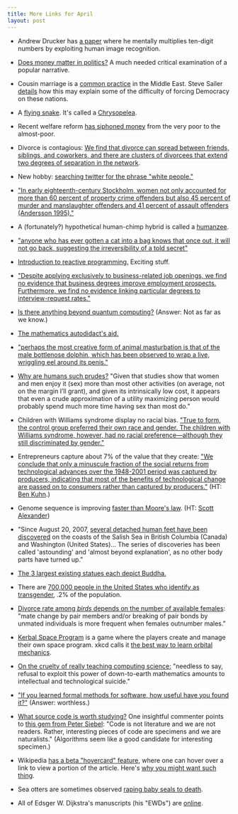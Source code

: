 ```yaml
---
title: More Links for April
layout: post
---
```


* Andrew Drucker has [a paper](http://people.csail.mit.edu/andyd/rec_method) where he mentally multiplies ten-digit numbers by exploiting human image recognition.

* [Does money matter in politics?](http://rationalconspiracy.com/2014/04/17/money-doesnt-matter-in-politics/) A much needed critical examination of a popular narrative. 

* Cousin marriage is a [common practice](http://en.wikipedia.org/wiki/Cousin_marriage_in_the_Middle_East) in the Middle East. Steve Sailer [details](http://www.isteve.com/cousin_marriage_conundrum.htm) how this may explain some of the difficulty of forcing Democracy on these nations.

* A [flying snake](http://i.crackedcdn.com/phpimages/article/2/5/3/235253_v1.gif). It's called a [Chrysopelea](https://en.wikipedia.org/wiki/Chrysopelea).

* Recent welfare reform [has siphoned money](http://marginalrevolution.com/marginalrevolution/2014/04/is-the-safety-net-failing-the-poor.html) from the very poor to the almost-poor.

* Divorce is contagious: [We find that divorce can spread between friends, siblings, and coworkers, and there are clusters of divorcees that extend two degrees of separation in the network](https://www.um.edu.mt/__data/assets/pdf_file/0005/126464/breakingupishardtodo.pdf). 

* New hobby: [searching twitter for the phrase "white people."](https://twitter.com/search?q=white%20people&src=typd)

* ["In early eighteenth-century Stockholm, women not only accounted for more than 60 percent of property crime offenders but also 45 percent of murder and manslaughter offenders and 41 percent of assault offenders (Andersson 1995)."](http://hbdchick.wordpress.com/2014/04/09/suicide-by-death-penalty/)

* A (fortunately?) hypothetical human-chimp hybrid is called a [humanzee](http://en.wikipedia.org/wiki/Humanzee).

* ["anyone who has ever gotten a cat into a bag knows that once out, it will not go back, suggesting the irreversibility of a told secret"](http://en.wikipedia.org/wiki/Letting_the_cat_out_of_the_bag)

* [Introduction to reactive programming.](http://paulstovell.com/blog/reactive-programming) Exciting stuff. 

* ["Despite applying exclusively to business-related job openings, we find no evidence that business degrees improve employment prospects. Furthermore, we find no evidence linking particular degrees to interview-request rates."](http://marginalrevolution.com/marginalrevolution/2014/04/is-an-internship-worth-more-than-majoring-in-business.html)

* [Is there anything beyond quantum computing?](http://www.pbs.org/wgbh/nova/blogs/physics/2014/04/is-there-anything-beyond-quantum-computing/) (Answer: Not as far as we know.)

* [The mathematics autodidact's aid.](http://www.ams.org/notices/200510/comm-fowler.pdf)

* ["perhaps the most creative form of animal masturbation is that of the male bottlenose dolphin, which has been observed to wrap a live, wriggling eel around its penis."](http://en.wikipedia.org/wiki/Animal_sexual_behaviour)

* [Why are humans such prudes?](http://marginalrevolution.com/marginalrevolution/2005/05/why_dont_people.html) "Given that studies show that women and men enjoy it (sex) more than most other activities (on average, not on the margin I’ll grant), and given its intrinsically low cost, it appears that even a crude approximation of a utility maximizing person would probably spend much more time having sex than most do."

* Children with Williams syndrome display no racial bias. ["True to form, the control group preferred their own race and gender. The children with Williams syndrome, however, had no racial preference—although they still discriminated by gender."](http://www.scientificamerican.com/podcast/episode/williams-syndrome-kids-show-no-raci-10-04-13/)

* Entrepreneurs capture about 7% of the value that they create: ["We conclude that only a minuscule fraction of the social returns from technological advances over the 1948-2001 period was captured by producers, indicating that most of the benefits of technological change are passed on to consumers rather than captured by producers."](http://www.nber.org/papers/w10433) (HT: [Ben Kuhn](http://www.benkuhn.net/links).)

* Genome sequence is improving [faster than Moore's law](http://www.nature.com/news/technology-the-1-000-genome-1.14901#/falling). (HT: [Scott Alexander](http://slatestarcodex.com./))

* "Since August 20, 2007, [several detached human feet have been discovered](http://en.wikipedia.org/wiki/Salish_Sea_human_foot_discoveries) on the coasts of the Salish Sea in British Columbia (Canada) and Washington (United States)... The series of discoveries has been called 'astounding' and 'almost beyond explanation', as no other body parts have turned up."

* [The 3 largest existing statues each depict Buddha.](https://en.wikipedia.org/wiki/List_of_statues_by_height#Existing)

* There are [700,000 people in the United States who identify as transgender](http://williamsinstitute.law.ucla.edu/research/census-lgbt-demographics-studies/how-many-people-are-lesbian-gay-bisexual-and-transgender/), .2% of the population.

* [Divorce rate among <em>birds</em> depends on the number of available females](http://www.cell.com/current-biology/abstract/S0960-9822%2814%2900260-7): "mate change by pair members and/or breaking of pair bonds by unmated individuals is more frequent when females outnumber males."

* [Kerbal Space Program](https://kerbalspaceprogram.com/) is a game where the players create and manage their own space program. xkcd calls it [the best way to learn orbital mechanics](http://xkcd.com/1356/). 

* [On the cruelty of really teaching computing science:](http://www.cs.utexas.edu/users/EWD/transcriptions/EWD10xx/EWD1036.html) "needless to say, refusal to exploit this power of down-to-earth mathematics amounts to intellectual and technological suicide."

* ["If you learned formal methods for software, how useful have you found it?"](http://programmers.stackexchange.com/questions/10358/if-you-learned-formal-methods-for-software-how-useful-have-you-found-it) (Answer: worthless.)

* [What source code is worth studying?](https://news.ycombinator.com/item?id=7602237) One insightful commenter points to [this gem from Peter Siebel](http://www.gigamonkeys.com/code-reading/): "Code is not literature and we are not readers. Rather, interesting pieces of code are specimens and we are naturalists." (Algorithms seem like a good candidate for interesting specimen.)

* Wikipedia [has a beta "hovercard" feature](https://www.mediawiki.org/wiki/Navigation_Popups_%28Restyling_and_Enhancements%29), where one can hover over a link to view a portion of the article. Here's [why you might want such thing](http://blog.assaflavie.com/wikipedia/).

* Sea otters are sometimes observed [raping baby seals to death](http://skeptics.stackexchange.com/questions/15928/do-sea-otters-rape-baby-seals-to-death). 

* All of Edsger W. Dijkstra's manuscripts (his "EWDs") are [online](http://www.cs.utexas.edu/users/EWD/). 

